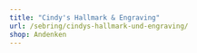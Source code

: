 ```yaml
---
title: "Cindy's Hallmark & Engraving"
url: /sebring/cindys-hallmark-und-engraving/
shop: Andenken
---
```

